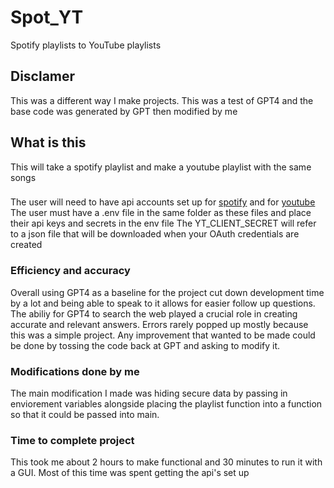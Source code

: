 # Spot_YT
Spotify playlists to YouTube playlists 
## Disclamer
This was a different way I make projects. This was a test of GPT4 and the base code was generated by GPT then modified by me 

## What is this
This will take a spotify playlist and make a youtube playlist with the same songs
###
The user will need to have api accounts set up for [spotify](https://developer.spotify.com/documentation/web-api) and for [youtube](https://console.cloud.google.com/marketplace/product/google/youtube.googleapis.com)
The user must have a .env file in the same folder as these files and place their api keys and secrets in the env file 
The YT_CLIENT_SECRET will refer to a json file that will be downloaded when your OAuth credentials are created

### Efficiency and accuracy
Overall using GPT4 as a baseline for the project cut down development time by a lot and being able to speak to it allows for easier follow up questions. The abiliy for GPT4 to search the web played a crucial role in creating accurate and relevant answers. Errors rarely popped up mostly because this was a simple project. Any improvement that wanted to be made could be done by tossing the code back at GPT and asking to modify it. 

### Modifications done by me
The main modification I made was hiding secure data by passing in enviorement variables alongside placing the playlist function into a function so that it could be passed into main.

### Time to complete project
This took me about 2 hours to make functional and 30 minutes to run it with a GUI. Most of this time was spent getting the api's set up